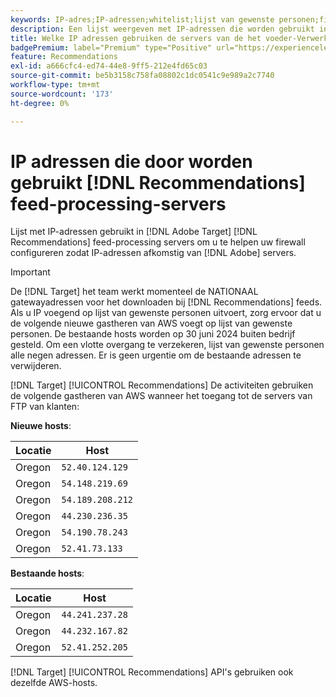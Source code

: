 ```yaml
---
keywords: IP-adres;IP-adressen;whitelist;lijst van gewenste personen;firewall;recs;feed;servers;adobe-marketingcloud;aanbevelingen
description: Een lijst weergeven met IP-adressen die worden gebruikt in [!DNL Target] Recommendations feed-processing servers helpen u bij het configureren van uw firewall om IP-adressen van Adobe servers toe te staan.
title: Welke IP adressen gebruiken de servers van de het voeder-Verwerking van Recommendations?
badgePremium: label="Premium" type="Positive" url="https://experienceleague.adobe.com/docs/target/using/introduction/intro.html?lang=nl-NL#premium newtab=true" tooltip="Zie wat er in Target Premium is opgenomen."
feature: Recommendations
exl-id: a666cfc4-ed74-44e8-9ff5-212e4fd65c03
source-git-commit: be5b3158c758fa08802c1dc0541c9e989a2c7740
workflow-type: tm+mt
source-wordcount: '173'
ht-degree: 0%

---
```


# IP adressen die door worden gebruikt [!DNL Recommendations] feed-processing-servers

Lijst met IP-adressen gebruikt in [!DNL Adobe Target] [!DNL Recommendations] feed-processing servers om u te helpen uw firewall configureren zodat IP-adressen afkomstig van [!DNL Adobe] servers.

>[!IMPORTANT]
>
>De [!DNL Target] het team werkt momenteel de NATIONAAL gatewayadressen voor het downloaden bij [!DNL Recommendations] feeds. Als u IP voegend op lijst van gewenste personen  uitvoert, zorg ervoor dat u de volgende nieuwe gastheren van AWS voegt op lijst van gewenste personen. De bestaande hosts worden op 30 juni 2024 buiten bedrijf gesteld. Om een vlotte overgang te verzekeren, lijst van gewenste personen alle negen adressen. Er is geen urgentie om de bestaande adressen te verwijderen.

[!DNL Target] [!UICONTROL Recommendations] De activiteiten gebruiken de volgende gastheren van AWS wanneer het toegang tot de servers van FTP van klanten:

**Nieuwe hosts**:

| Locatie | Host |
| --- | --- |
| Oregon | `52.40.124.129` |
| Oregon | `54.148.219.69` |
| Oregon | `54.189.208.212` |
| Oregon | `44.230.236.35` |
| Oregon | `54.190.78.243` |
| Oregon | `52.41.73.133` |

**Bestaande hosts**:

| Locatie | Host |
| --- | --- |
| Oregon | `44.241.237.28` |
| Oregon | `44.232.167.82` |
| Oregon | `52.41.252.205` |

[!DNL Target] [!UICONTROL Recommendations] API&#39;s gebruiken ook dezelfde AWS-hosts.
